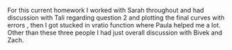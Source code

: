 For this current homework I worked with Sarah throughout and had discussion with Tali regarding question 2 and plotting the final curves with errors
, then I got stucked in vratio function where Paula helped me a lot. Other than these three people I had just overall discussion with Bivek and Zach.

